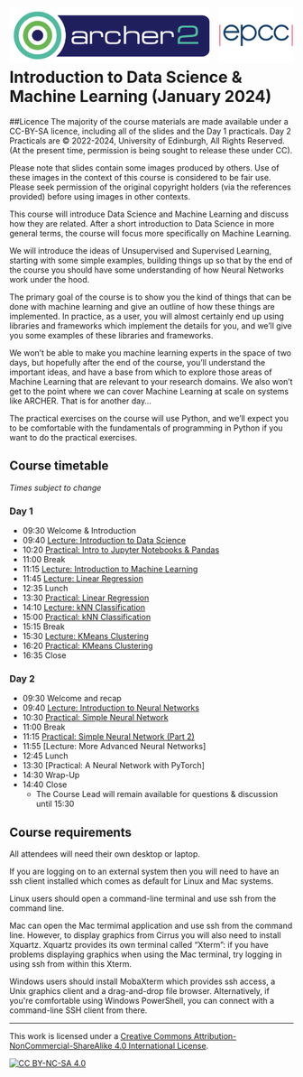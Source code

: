 <img src="./img/archer2_logo.png"  width="355" height="100" align="left" /> <img src="./img/epcc_logo.jpg" align="right" width="133" height="100" />

<br /><br /><br /><br />

# Introduction to Data Science & Machine Learning (January 2024)

##Licence
The majority of the course materials are made available under a CC-BY-SA licence, including all of the slides and the Day 1 practicals. Day 2 Practicals are &copy; 2022-2024, University of Edinburgh, All Rights Reserved. (At the present time, permission is being sought to release these under CC).

Please note that slides contain some images produced by others. Use of these images in the context of this course is considered to be fair use. Please seek permission of the original copyright holders (via the references provided) before using images in other contexts.

This course will introduce Data Science and Machine Learning and discuss how they are related. After a short introduction to Data Science in more general terms, the course will focus more specifically on Machine Learning.

We will introduce the ideas of Unsupervised and Supervised Learning, starting with some simple examples, building things up so that by the end of the course you should have some understanding of how Neural Networks work under the hood.

The primary goal of the course is to show you the kind of things that can be done with machine learning and give an outline of how these things are implemented. In practice, as a user, you will almost certainly end up using libraries and frameworks which implement the details for you, and we’ll give you some examples of these libraries and frameworks.

We won’t be able to make you machine learning experts in the space of two days, but hopefully after the end of the course, you’ll understand the important ideas, and have a base from which to explore those areas of Machine Learning that are relevant to your research domains. We also won’t get to the point where we can cover Machine Learning at scale on systems like ARCHER. That is for another day…

The practical exercises on the course will use Python, and we’ll expect you to be comfortable with the fundamentals of programming in Python if you want to do the practical exercises. 


## Course timetable
<i>Times subject to change</i>

### Day 1

 * 09:30 Welcome & Introduction
 * 09:40 [Lecture: Introduction to Data Science](./section-1.01)
 * 10:20 [Practical: Intro to Jupyter Notebooks & Pandas](./section-1.02)
 * 11:00 Break
 * 11:15 [Lecture: Introduction to Machine Learning](./section-1.03)
 * 11:45 [Lecture: Linear Regression](./section-1.04)
 * 12:35 Lunch
 * 13:30 [Practical: Linear Regression](./section-1.05)
 * 14:10 [Lecture: kNN Classification](./section-1.06)
 * 15:00 [Practical: kNN Classification](./section-1.07) 
 * 15:15 Break
 * 15:30 [Lecture: KMeans Clustering](./section-1.08)
 * 16:20 [Practical: KMeans Clustering](./section-1.09) <!-- TODO: Check this practical before uploading -->
 * 16:35 Close

### Day 2


 * 09:30 Welcome and recap
 * 09:40 [Lecture: Introduction to Neural Networks](./section-2.01)
 * 10:30 [Practical: Simple Neural Network](./section-2.02)
 * 11:00 Break
 * 11:15 [Practical: Simple Neural Network (Part 2)](./section-2.03)
 * 11:55 [Lecture: More Advanced Neural Networks]
 * 12:45 Lunch
 * 13:30 [Practical: A Neural Network with PyTorch]
 * 14:30 Wrap-Up
 * 14:40 Close
   * The Course Lead will remain available for questions & discussion until 15:30


## Course requirements

All attendees will need their own desktop or laptop.

If you are logging on to an external system then you will need to have an ssh client installed which comes as default for Linux and Mac systems.

Linux users should open a command-line terminal and use ssh from the command line.

Mac can open the Mac termimal application and use ssh from the command line. However, to display graphics from Cirrus you will also need to install Xquartz. Xquartz provides its own terminal called “Xterm”: if you have problems displaying graphics when using the Mac terminal, try logging in using ssh from within this Xterm.

Windows users should install MobaXterm which provides ssh access, a Unix graphics client and a drag-and-drop file browser. Alternatively, if you're comfortable using Windows PowerShell, you can connect with a command-line SSH client from there.

---

This work is licensed under a
[Creative Commons Attribution-NonCommercial-ShareAlike 4.0 International License][cc-by-nc-sa].

[cc-by-nc-sa]: http://creativecommons.org/licenses/by-nc-sa/4.0/
[cc-by-nc-sa-image]: https://licensebuttons.net/l/by-nc-sa/4.0/88x31.png
[cc-by-nc-sa-shield]: https://img.shields.io/badge/License-CC%20BY--NC--SA%204.0-lightgrey.svg

[![CC BY-NC-SA 4.0][cc-by-nc-sa-image]][cc-by-nc-sa]
